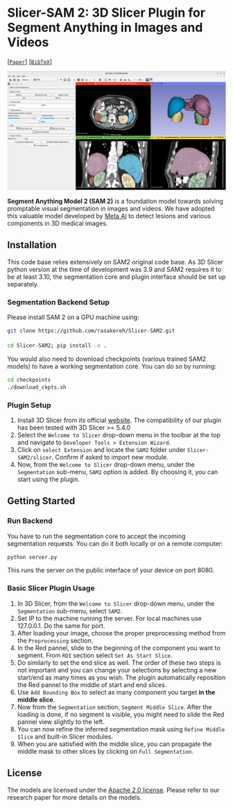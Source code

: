 # Slicer-SAM 2: 3D Slicer Plugin for Segment Anything in Images and Videos

[[`Paper`](https://ai.meta.com/research/publications/sam-2-segment-anything-in-images-and-videos/)] [[`BibTeX`](#citing-sam-2)]

![Slicer-SAM 2 Screenshot](assets/slicer_plugin.png?raw=true)

**Segment Anything Model 2 (SAM 2)** is a foundation model towards solving promptable visual segmentation in images and videos. We have adopted this valuable model developed by [Meta AI](https://ai.meta.com/research/) to detect lesions and various components in 3D medical images.


## Installation

This code base relies extensively on SAM2 original code base. As 3D Slicer python version at the time of development was 3.9 and SAM2 requires it to be at least 3.10, the segmentation core and plugin interface should be set up separately.

### Segmentation Backend Setup
Please install SAM 2 on a GPU machine using:

```bash
git clone https://github.com/rasakereh/Slicer-SAM2.git

cd Slicer-SAM2; pip install -e .
```

You would also need to download checkpoints (various trained SAM2 models) to have a working segmentation core. You can do so by running:
```bash
cd checkpoints
./download_ckpts.sh
```

### Plugin Setup
1. Install 3D Slicer from its official [website](https://download.slicer.org/). The compatibility of our plugin has been tested with 3D Slicer >= 5.4.0
2. Select the `Welcome to Slicer` drop-down menu in the toolbar at the top and navigate to `Developer Tools > Extension Wizard`.
3. Click on `select Extension` and locate the `SAM2` folder under `Slicer-SAM2/slicer`. Confirm if asked to import new module.
4. Now, from the  `Welcome to Slicer` drop-down menu, under the `Segmentation` sub-menu, `SAM2` option is added. By choosing it, you can start using the plugin.


## Getting Started

### Run Backend

You have to run the segmentation core to accept the incoming segmentation requests. You can do it both locally or on a remote computer:
```bash
python server.py
```
This runs the server on the public interface of your device on port 8080.

### Basic Slicer Plugin Usage

1. In 3D Slicer, from the  `Welcome to Slicer` drop-down menu, under the `Segmentation` sub-menu, select `SAM2`.
2. Set IP to the machine running the server. For local machines use 127.0.0.1. Do the same for port.
3. After loading your image, choose the proper preprocessing method from the `Preprocessing` section.
4. In the Red pannel, slide to the beginning of the component you want to segment. From `ROI` section select `Set As Start Slice`.
5. Do similarly to set the end slice as well. The order of these two steps is not important and you can change your selections by selecting a new start/end as many times as you wish. The plugin automatically reposition the Red pannel to the middle of start and end slices.
6. Use `Add Bounding Box` to select as many component you target **in the middle slice**.
7. Now from the `Segmentation` section, `Segment Middle Slice`. After the loading is done, if no segment is visible, you might need to slide the Red pannel view slightly to the left. 
8. You can now refine the inferred segmentation mask using `Refine Middle Slice` and built-in Slicer modules.
9. When you are satisfied with the middle slice, you can propagate the middle mask to other slices by clicking on `Full Segmentation`.  

## License

The models are licensed under the [Apache 2.0 license](./LICENSE). Please refer to our research paper for more details on the models.

<!-- ## Contributing

See [contributing](CONTRIBUTING.md) and the [code of conduct](CODE_OF_CONDUCT.md). -->

<!-- ## Contributors

The SAM 2 project was made possible with the help of many contributors (alphabetical):

Karen Bergan, Daniel Bolya, Alex Bosenberg, Kai Brown, Vispi Cassod, Christopher Chedeau, Ida Cheng, Luc Dahlin, Shoubhik Debnath, Rene Martinez Doehner, Grant Gardner, Sahir Gomez, Rishi Godugu, Baishan Guo, Caleb Ho, Andrew Huang, Somya Jain, Bob Kamma, Amanda Kallet, Jake Kinney, Alexander Kirillov, Shiva Koduvayur, Devansh Kukreja, Robert Kuo, Aohan Lin, Parth Malani, Jitendra Malik, Mallika Malhotra, Miguel Martin, Alexander Miller, Sasha Mitts, William Ngan, George Orlin, Joelle Pineau, Kate Saenko, Rodrick Shepard, Azita Shokrpour, David Soofian, Jonathan Torres, Jenny Truong, Sagar Vaze, Meng Wang, Claudette Ward, Pengchuan Zhang.

Third-party code: we use a GPU-based connected component algorithm adapted from [`cc_torch`](https://github.com/zsef123/Connected_components_PyTorch) (with its license in [`LICENSE_cctorch`](./LICENSE_cctorch)) as an optional post-processing step for the mask predictions. -->

<!-- ## Citing SAM 2

If you use SAM 2 or the SA-V dataset in your research, please use the following BibTeX entry.

```bibtex
@article{ravi2024sam2,
  title={SAM 2: Segment Anything in Images and Videos},
  author={Ravi, Nikhila and Gabeur, Valentin and Hu, Yuan-Ting and Hu, Ronghang and Ryali, Chaitanya and Ma, Tengyu and Khedr, Haitham and R{\"a}dle, Roman and Rolland, Chloe and Gustafson, Laura and Mintun, Eric and Pan, Junting and Alwala, Kalyan Vasudev and Carion, Nicolas and Wu, Chao-Yuan and Girshick, Ross and Doll{\'a}r, Piotr and Feichtenhofer, Christoph},
  journal={arXiv preprint},
  year={2024}
}
``` -->
